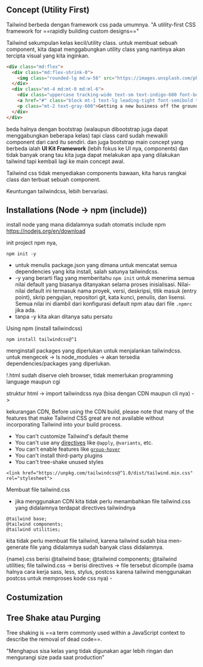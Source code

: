 ## Concept (Utility First)
Tailwind berbeda dengan framework css pada umumnya.
"A utility-first CSS framework for ==rapidly building custom designs=="

Tailwind sekumpulan kelas kecil/utility class.
untuk membuat sebuah component, kita dapat menggabungkan utility class yang nantinya akan tercipta visual yang kita inginkan.

```html
<div class="md:flex">
  <div class="md:flex-shrink-0">
    <img class="rounded-lg md:w-56" src="https://images.unsplash.com/photo-1556740738-b6a63e27c4df?ixlib=rb-1.2.1&ixid=eyJhcHBfaWQiOjEyMDd9&auto=format&fit=crop&w=448&q=80" alt="Woman paying for a purchase">
  </div>
  <div class="mt-4 md:mt-0 md:ml-6">
    <div class="uppercase tracking-wide text-sm text-indigo-600 font-bold">Marketing</div>
    <a href="#" class="block mt-1 text-lg leading-tight font-semibold text-gray-900 hover:underline">Finding customers for your new business</a>
    <p class="mt-2 text-gray-600">Getting a new business off the ground is a lot of hard work. Here are five ideas you can use to find your first customers.</p>
  </div>
</div>
```

beda halnya dengan bootstrap (walaupun dibootstrap juga dapat menggabungkan beberapa kelas) tapi class card sudah mewakili component dari card itu sendiri.
dan juga bootstrap main concept yang berbeda ialah **UI Kit Framework** (lebih fokus ke UI nya, components) dan tidak banyak orang tau kita juga dapat melakukan apa yang dilakukan tailwind tapi kembali lagi ke main concept awal.

Tailwind css tidak menyediakan components bawaan, kita harus rangkai class dan terbuat sebuah component.

Keuntungan tailwindcss, lebih bervariasi.
## Installations (Node -> npm (include))
install node yang mana didalamnya sudah otomatis include npm
https://nodejs.org/en/download

init project npm nya,
```
npm init -y
```
- untuk menulis package.json yang dimana untuk mencatat semua dependencies yang kita install, salah satunya tailwindcss.
- -y yang berarti flag yang memberitahu `npm init` untuk menerima semua nilai default yang biasanya ditanyakan selama proses inisialisasi. Nilai-nilai default ini termasuk nama proyek, versi, deskripsi, titik masuk (entry point), skrip pengujian, repositori git, kata kunci, penulis, dan lisensi. Semua nilai ini diambil dari konfigurasi default npm atau dari file `.npmrc` jika ada.
- tanpa -y kita akan ditanya satu persatu

Using npm (install tailwindcss)
```
npm install tailwindcss@^1
```
menginstall packages yang diperlukan untuk menjalankan tailwindcss.
untuk mengecek -> ls node_modules -> akan tersedia dependencies/packages yang diperlukan.

!.html sudah diserve oleh browser, tidak memerlukan programming language maupun cgi


struktur html -> import tailwindcss nya (bisa dengan CDN maupun cli nya) ->

kekurangan CDN,
Before using the CDN build, please note that many of the features that make Tailwind CSS great are not available without incorporating Tailwind into your build process.

- You can't customize Tailwind's default theme
- You can't use any [directives](https://v1.tailwindcss.com/docs/functions-and-directives) like `@apply`, `@variants`, etc.
- You can't enable features like [`group-hover`](https://v1.tailwindcss.com/docs/pseudo-class-variants#group-hover)
- You can't install third-party plugins
- You can't tree-shake unused styles

```
<link href="https://unpkg.com/tailwindcss@^1.0/dist/tailwind.min.css" rel="stylesheet">
```

Membuat file tailwind.css
- jika menggunakan CDN kita tidak perlu menambahkan file tailwind.css yang didalamnya terdapat directives tailwindnya
```
@tailwind base;
@tailwind components; 
@tailwind utilities;
```
kita tidak perlu membuat file tailwind, karena tailwind sudah bisa men-generate file yang didalamnya sudah banyak class didalamnya.

{name}.css berisi @tailwind base; @tailwind components; @tailwind utilities;
file tailwind.css -> berisi directives -> file tersebut dicompile (sama halnya cara kerja sass, less, stylus, postcss karena tailwind menggunakan postcss untuk memproses kode css nya)
																							- 
## Costumization
## Tree Shake atau Purging
Tree shaking is ==a term commonly used within a JavaScript context to describe the removal of dead code==.

"Menghapus sisa kelas yang tidak digunakan agar lebih ringan dan mengurangi size pada saat production"